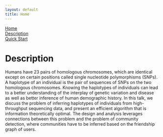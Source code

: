 ```yaml
---
layout: default
title: Home
---
```

[Home](https://chenyx04.github.io/Spectral-Stitching/)  
[Description](https://chenyx04.github.io/Spectral-Stitching/Description)  
[Quick Start](https://chenyx04.github.io/Spectral-Stitching/users_guide)

# Description


Humans have 23 pairs of homologous chromosomes, which are identical except on certain positions called single nucleotide polymorphisms (SNPs). A haplotype of an individual is the pair of sequences of SNPs on the two homologous chromosomes. Knowing the haplotypes of individuals can lead to a better understanding of the interplay of genetic variation and disease as well as better inference of human demographic history. In this talk, we discuss the problem of inferring haplotypes of individuals from high-throughput sequencing data, and present an efficient algorithm that is information theoretically optimal. The design and analysis leverages connections between this problem and the problem of community detection, where communities have to be inferred based on the friendship graph of users. 











